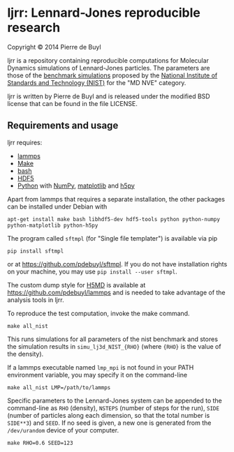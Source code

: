 ljrr: Lennard-Jones reproducible research
=========================================

Copyright © 2014 Pierre de Buyl

ljrr is a repository containing reproducible computations for Molecular Dynamics
simulations of Lennard-Jones particles.
The parameters are those of the
[benchmark simulations](http://www.nist.gov/mml/csd/informatics_research/lj_pure.cfm)
proposed by the
[National Institute of Standards and Technology (NIST)](http://nist.gov/) for
the "MD NVE" category.

ljrr is written by Pierre de Buyl and is released under the modified BSD
license that can be found in the file LICENSE.

Requirements and usage
----------------------

ljrr requires:

- [lammps](http://lammps.sandia.gov)
- [Make](http://www.gnu.org/software/make/)
- [bash](https://www.gnu.org/software/bash/)
- [HDF5](http://www.hdfgroup.org/HDF5/)
- [Python](https://www.python.org/) with [NumPy](http://www.numpy.org/),
  [matplotlib](http://matplotlib.org/) and [h5py](http://www.h5py.org/)

Apart from lammps that requires a separate installation, the other packages can
be installed under Debian with

    apt-get install make bash libhdf5-dev hdf5-tools python python-numpy python-matplotlib python-h5py

The program called `sftmpl` (for "Single file templater") is available via
pip

    pip install sftmpl


or at <https://github.com/pdebuyl/sftmpl>. If you do not have installation
rights on your machine, you may use `pip install --user sftmpl`.

The custom dump style for [H5MD](http://nongnu.org/h5md/) is available at
<https://github.com/pdebuyl/lammps> and is needed to take advantage of the
analysis tools in ljrr.

To reproduce the test computation, invoke the make command.

    make all_nist

This runs simulations for all parameters of the nist benchmark and stores the
simulation results in `simu_lj3d_NIST_{RHO}` (where `{RHO}` is the value of the
density).

If a lammps executable named `lmp_mpi` is not found in your PATH environment
variable, you may specify it on the command-line

    make all_nist LMP=/path/to/lammps

Specific parameters to the Lennard-Jones system can be appended to the
command-line as `RHO` (density), `NSTEPS` (number of steps for the run), `SIDE`
(number of particles along each dimension, so that the total number is
`SIDE**3`) and `SEED`. If no seed is given, a new one is generated from the
`/dev/urandom` device of your computer.

    make RHO=0.6 SEED=123
